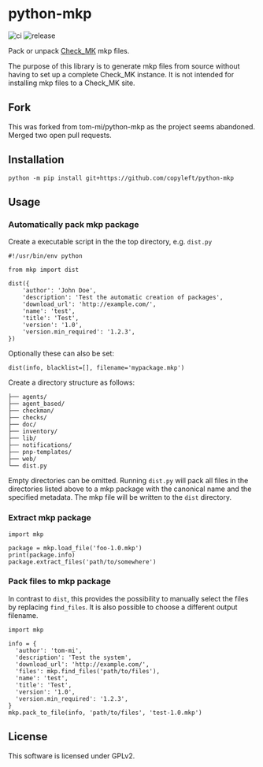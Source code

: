 # python-mkp

![ci](https://github.com/copyleft/python-mkp/workflows/ci/badge.svg)
![release](https://github.com/copyleft/python-mkp/workflows/release/badge.svg)

Pack or unpack [Check_MK](https://mathias-kettner.de/check_mk.html) mkp files.

The purpose of this library is to generate mkp files from source without having to set up a complete Check\_MK instance. It is not intended for installing mkp files to a Check\_MK site.

## Fork

This was forked from tom-mi/python-mkp as the project seems abandoned. Merged two open pull requests.

## Installation

    python -m pip install git+https://github.com/copyleft/python-mkp

## Usage

### Automatically pack mkp package

Create a executable script in the the top directory, e.g. `dist.py`

    #!/usr/bin/env python

    from mkp import dist

    dist({
        'author': 'John Doe',
        'description': 'Test the automatic creation of packages',
        'download_url': 'http://example.com/',
        'name': 'test',
        'title': 'Test',
        'version': '1.0',
        'version.min_required': '1.2.3',
    })

Optionally these can also be set:

    dist(info, blacklist=[], filename='mypackage.mkp')

Create a directory structure as follows:

    ├── agents/
    ├── agent_based/
    ├── checkman/
    ├── checks/
    ├── doc/
    ├── inventory/
    ├── lib/
    ├── notifications/
    ├── pnp-templates/
    ├── web/
    └── dist.py

Empty directories can be omitted. Running `dist.py` will pack all files in the
directories listed above to a mkp package with the canonical name and the
specified metadata. The mkp file will be written to the `dist` directory.

### Extract mkp package

    import mkp

    package = mkp.load_file('foo-1.0.mkp')
    print(package.info)
    package.extract_files('path/to/somewhere')

### Pack files to mkp package

In contrast to `dist`, this provides the possibility to manually select the
files by replacing `find_files`. It is also possible to choose a different
output filename.

    import mkp

    info = {
      'author': 'tom-mi',
      'description': 'Test the system',
      'download_url': 'http://example.com/',
      'files': mkp.find_files('path/to/files'),
      'name': 'test',
      'title': 'Test',
      'version': '1.0',
      'version.min_required': '1.2.3',
    }
    mkp.pack_to_file(info, 'path/to/files', 'test-1.0.mkp')

## License

This software is licensed under GPLv2.

